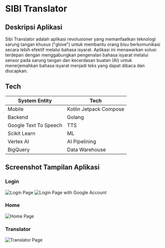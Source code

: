 # SIBI Translator

## Deskripsi Aplikasi

Sibi Translator adalah aplikasi revolusioner yang memanfaatkan teknologi sarung tangan khusus ("glove") untuk membantu orang bisu berkomunikasi secara lebih efektif melalui bahasa isyarat. Aplikasi ini menawarkan solusi terdepan dengan menggabungkan pengenalan bahasa isyarat melalui sensor pada sarung tangan dan kecerdasan buatan (AI) untuk menerjemahkan bahasa isyarat menjadi teks yang dapat dibaca dan diucapkan.

## Tech

System Entity | Tech
--- | --- 
Mobile | Kotlin Jetpack Compose
Backend | Golang 
Google Text To Speech | TTS
Scikit Learn | ML
Vertex AI | AI Pipelining
BigQuery | Data Warehouse

## Screenshot Tampilan Aplikasi

### Login

![Login Page](./media/Screenshot_SignIn1.png)
![Login Page with Google Account](./media/Screenshot_SignIn2.png)

### Home

![Home Page](./media/Screenshot_Profile.png)

### Translator

![Translator Page](./media/Screenshot_TranslatorPage.png)